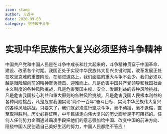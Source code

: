 ```yaml
---
icon: stamp
author: 习近平
date: 2020-09-03
category: 坚持敢于斗争
---
```


# 实现中华民族伟大复兴必须坚持斗争精神

中国共产党和中国人民是在斗争中成长和壮大起来的，斗争精神贯穿于中国革命、建设、改革各个时期。我国正处于实现中华民族伟大复兴关键时期，改革发展正处在攻坚克难的重要阶段，在前进道路上，我们面临的重大斗争不会少。我们必须以越是艰险越向前的精神奋勇搏击、迎难而上。凡是危害中国共产党领导和我国社会主义制度的各种风险挑战，凡是危害我国主权、安全、发展利益的各种风险挑战，凡是危害我国核心利益和重大原则的各种风险挑战，凡是危害我国人民根本利益的各种风险挑战，凡是危害我国实现“两个一百年”奋斗目标、实现中华民族伟大复兴的各种风险挑战，只要来了，我们就必须进行坚决斗争，毫不动摇，毫不退缩，直至取得胜利。历史必将证明，中华民族走向伟大复兴的历史脚步是不可阻挡的。任何人任何势力企图通过霸凌手段把他们的意志强加给中国、改变中国的前进方向、阻挠中国人民创造自己美好生活的努力，中国人民都绝不答应！